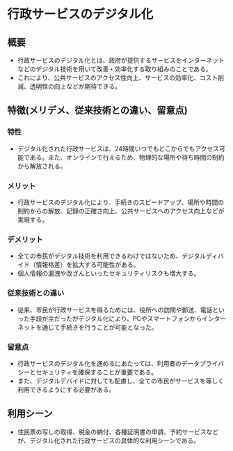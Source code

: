 # 行政サービスのデジタル化
## 概要
* 行政サービスのデジタル化とは、政府が提供するサービスをインターネットなどのデジタル技術を用いて改善・効率化する取り組みのことである。
* これにより、公共サービスのアクセス性向上、サービスの効率化、コスト削減、透明性の向上などが期待できる。
## 特徴(メリデメ、従来技術との違い、留意点)
### 特性
* デジタル化された行政サービスは、24時間いつでもどこからでもアクセス可能である。また、オンラインで行えるため、物理的な場所や待ち時間の制約から解放される。
### メリット
* 行政サービスのデジタル化により、手続きのスピードアップ、場所や時間の制約からの解放、記録の正確さ向上、公共サービスへのアクセス向上などが実現する。
### デメリット
* 全ての市民がデジタル技術を利用できるわけではないため、デジタルディバイド（情報格差）を拡大する可能性がある。
* 個人情報の漏洩や改ざんといったセキュリティリスクも増大する。
### 従来技術との違い
* 従来、市民が行政サービスを得るためには、役所への訪問や郵送、電話といった手段が主だったがデジタル化により、PCやスマートフォンからインターネットを通じて手続きを行うことが可能となった。
### 留意点
* 行政サービスのデジタル化を進めるにあたっては、利用者のデータプライバシーとセキュリティを確保することが重要である。
* また、デジタルデバイドに対しても配慮し、全ての市民がサービスを等しく利用できるようにする必要がある。
## 利用シーン
* 住民票の写しの取得、税金の納付、各種証明書の申請、予約サービスなどが、デジタル化された行政サービスの具体的な利用シーンである。
